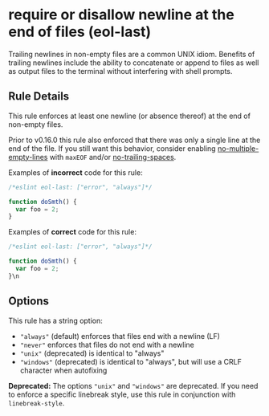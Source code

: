 # require or disallow newline at the end of files (eol-last)

Trailing newlines in non-empty files are a common UNIX idiom. Benefits of
trailing newlines include the ability to concatenate or append to files as well
as output files to the terminal without interfering with shell prompts.

## Rule Details

This rule enforces at least one newline (or absence thereof) at the end
of non-empty files.

Prior to v0.16.0 this rule also enforced that there was only a single line at
the end of the file. If you still want this behavior, consider enabling
[no-multiple-empty-lines](no-multiple-empty-lines.md) with `maxEOF` and/or
[no-trailing-spaces](no-trailing-spaces.md).

Examples of **incorrect** code for this rule:

```js
/*eslint eol-last: ["error", "always"]*/

function doSmth() {
  var foo = 2;
}
```

Examples of **correct** code for this rule:

```js
/*eslint eol-last: ["error", "always"]*/

function doSmth() {
  var foo = 2;
}\n
```

## Options

This rule has a string option:

* `"always"` (default) enforces that files end with a newline (LF)
* `"never"` enforces that files do not end with a newline
* `"unix"` (deprecated) is identical to "always"
* `"windows"` (deprecated) is identical to "always", but will use a CRLF character when autofixing

**Deprecated:** The options `"unix"` and `"windows"` are deprecated. If you need to enforce a specific linebreak style, use this rule in conjunction with `linebreak-style`.

